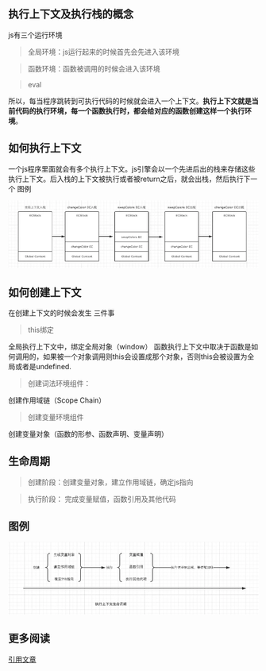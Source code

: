 ## 执行上下文及执行栈的概念
js有三个运行环境
>全局环境：js运行起来的时候首先会先进入该环境

>函数环境：函数被调用的时候会进入该环境

>eval

所以，每当程序跳转到可执行代码的时候就会进入一个上下文。__执行上下文就是当前代码的执行环境，每一个函数执行时，都会给对应的函数创建这样一个执行环境__。

## 如何执行上下文

一个js程序里面就会有多个执行上下文。js引擎会以一个先进后出的栈来存储这些执行上下文。后入栈的上下文被执行或者被return之后，就会出栈，然后执行下一个
图例

![avatar](https://github.com/MagicLeeW/Blog/blob/master/js%E5%AD%A6%E4%B9%A0%E7%AC%94%E8%AE%B0/images/%E4%B8%8A%E4%B8%8B%E6%96%87.png?raw=true)

## 如何创建上下文
在创建上下文的时候会发生 三件事
>this绑定

全局执行上下文中，绑定全局对象（window）
函数执行上下文中取决于函数是如何调用的，如果被一个对象调用则this会设置成那个对象，否则this会被设置为全局或者是undefined.
>创建词法环境组件：

创建作用域链（Scope Chain）
>创建变量环境组件

创建变量对象（函数的形参、函数声明、变量声明）

## 生命周期
> 创建阶段：创建变量对象，建立作用域链，确定js指向

> 执行阶段： 完成变量赋值，函数引用及其他代码

## 图例
![avatar](https://github.com/MagicLeeW/Blog/blob/master/js%E5%AD%A6%E4%B9%A0%E7%AC%94%E8%AE%B0/images/%E4%B8%8A%E4%B8%8B%E6%96%871.png?raw=true)

## 更多阅读
[引用文章](https://juejin.im/post/5bdfd3e151882516c6432c32)
